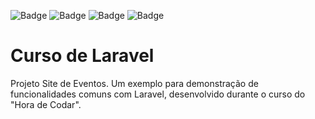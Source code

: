 ![Badge](https://img.shields.io/github/issues/Gilvonaldo-Cavalcanti/Curso-de-Laravel)
![Badge](https://img.shields.io/github/forks/Gilvonaldo-Cavalcanti/Curso-de-Laravel)
![Badge](https://img.shields.io/github/stars/Gilvonaldo-Cavalcanti/Curso-de-Laravel)
![Badge](https://img.shields.io/github/license/Gilvonaldo-Cavalcanti/Curso-de-Laravel)

# Curso de Laravel

Projeto Site de Eventos. Um exemplo para demonstração de funcionalidades comuns com Laravel, desenvolvido durante o curso do "Hora de Codar".
